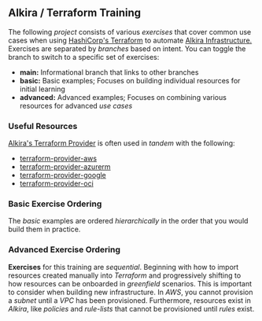 ## Alkira / Terraform Training
The following _project_ consists of various _exercises_ that cover common use cases when using [HashiCorp's Terraform](https://www.terraform.io/) to automate [Alkira Infrastructure.](https://www.alkira.com/) Exercises are separated by _branches_ based on intent. You can toggle the branch to switch to a specific set of exercises:
- **main:** Informational branch that links to other branches
- **basic:** Basic examples; Focuses on building individual resources for initial learning
- **advanced:** Advanced examples; Focuses on combining various resources for advanced _use cases_

### Useful Resources
[Alkira's Terraform Provider](https://registry.terraform.io/providers/alkiranet/alkira/latest) is often used in _tandem_ with the following:
- [terraform-provider-aws](https://registry.terraform.io/providers/hashicorp/aws/latest)
- [terraform-provider-azurerm](https://registry.terraform.io/providers/hashicorp/azurerm/latest)
- [terraform-provider-google](https://registry.terraform.io/providers/hashicorp/google/latest)
- [terraform-provider-oci](https://registry.terraform.io/providers/oracle/oci/latest)

### Basic Exercise Ordering
The _basic_ examples are ordered _hierarchically_ in the order that you would build them in practice.

### Advanced Exercise Ordering
**Exercises** for this training are _sequential_. Beginning with how to import resources created manually into _Terraform_ and progressively shifting to how resources can be onboarded in _greenfield_ scenarios. This is important to consider when building new infrastructure. In _AWS_, you cannot provision a _subnet_ until a _VPC_ has been provisioned. Furthermore, resources exist in _Alkira_, like _policies_ and _rule-lists_ that cannot be provisioned until _rules_ exist.